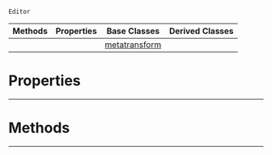  `Editor`

|Methods|Properties|Base Classes|Derived Classes|
|---|---|---|---|
| | |[metatransform](metatransform.md)| |


 #  Properties


---  
 #  Methods


---  
 

 